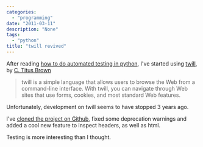 ```yaml
---
categories:
  - "programming"
date: "2011-03-11"
description: "None"
tags:
  - "python"
title: "twill revived"
---
```


After reading [how to do automated testing in python][1], I've started using
[twill][2], by [C. Titus Brown][3]

> twill is a simple language that allows users to browse the Web from a
> command-line interface. With twill, you can navigate through Web sites that
> use forms, cookies, and most standard Web features.

Unfortunately, development on twill seems to have stopped 3 years ago.

I've [cloned the project on Github][4], fixed some deprecation warnings and
added a cool new feature to inspect headers, as well as html.

Testing is more interesting than I thought.

   [1]: https://docs.google.com/viewer?url=http://adam.therobots.org/talks/testing.pdf
   [2]: http://twill.idyll.org/
   [3]: mailto:titus@idyll.org
   [4]: http://github.com/lbolla/twill
